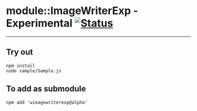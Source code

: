 
# module::ImageWriterExp - Experimental [![Status](https://github.com/Wandalen/wImageWriterExp/workflows/Test/badge.svg)](https://github.com/Wandalen/wImageWriterExp/actions?query=workflow%3ATest)

___

## Try out
```
npm install
node sample/Sample.js
```

## To add as submodule
```
npm add 'wimagewriterexp@alpha'
```

